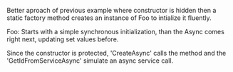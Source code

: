 Better aproach of previous example where constructor is hidden then a static factory method creates an instance of Foo to intialize it fluently. 

Foo: Starts with a simple synchronous initialization, than the Async comes right next, updating set values before.

Since the constructor is protected, 'CreateAsync' calls the method and the 'GetIdFromServiceAsync' simulate an async service call.
